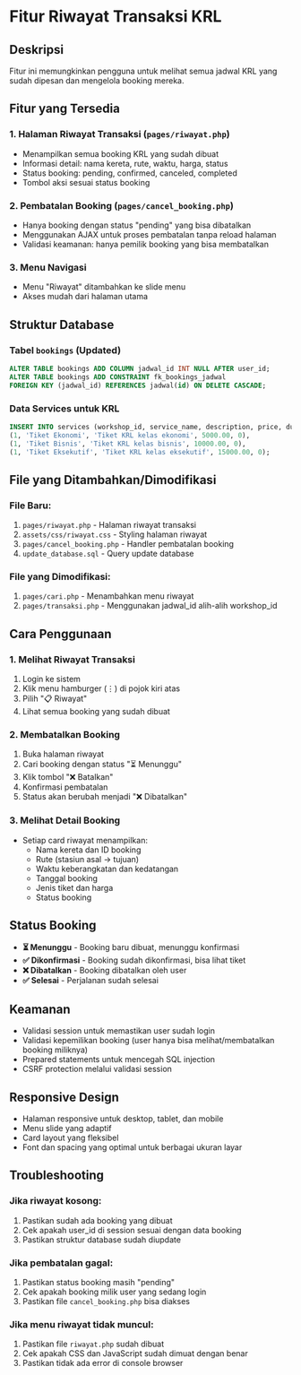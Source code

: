 # Fitur Riwayat Transaksi KRL

## Deskripsi
Fitur ini memungkinkan pengguna untuk melihat semua jadwal KRL yang sudah dipesan dan mengelola booking mereka.

## Fitur yang Tersedia

### 1. Halaman Riwayat Transaksi (`pages/riwayat.php`)
- Menampilkan semua booking KRL yang sudah dibuat
- Informasi detail: nama kereta, rute, waktu, harga, status
- Status booking: pending, confirmed, canceled, completed
- Tombol aksi sesuai status booking

### 2. Pembatalan Booking (`pages/cancel_booking.php`)
- Hanya booking dengan status "pending" yang bisa dibatalkan
- Menggunakan AJAX untuk proses pembatalan tanpa reload halaman
- Validasi keamanan: hanya pemilik booking yang bisa membatalkan

### 3. Menu Navigasi
- Menu "Riwayat" ditambahkan ke slide menu
- Akses mudah dari halaman utama

## Struktur Database

### Tabel `bookings` (Updated)
```sql
ALTER TABLE bookings ADD COLUMN jadwal_id INT NULL AFTER user_id;
ALTER TABLE bookings ADD CONSTRAINT fk_bookings_jadwal 
FOREIGN KEY (jadwal_id) REFERENCES jadwal(id) ON DELETE CASCADE;
```

### Data Services untuk KRL
```sql
INSERT INTO services (workshop_id, service_name, description, price, duration) VALUES
(1, 'Tiket Ekonomi', 'Tiket KRL kelas ekonomi', 5000.00, 0),
(1, 'Tiket Bisnis', 'Tiket KRL kelas bisnis', 10000.00, 0),
(1, 'Tiket Eksekutif', 'Tiket KRL kelas eksekutif', 15000.00, 0);
```

## File yang Ditambahkan/Dimodifikasi

### File Baru:
1. `pages/riwayat.php` - Halaman riwayat transaksi
2. `assets/css/riwayat.css` - Styling halaman riwayat
3. `pages/cancel_booking.php` - Handler pembatalan booking
4. `update_database.sql` - Query update database

### File yang Dimodifikasi:
1. `pages/cari.php` - Menambahkan menu riwayat
2. `pages/transaksi.php` - Menggunakan jadwal_id alih-alih workshop_id

## Cara Penggunaan

### 1. Melihat Riwayat Transaksi
1. Login ke sistem
2. Klik menu hamburger (⋮) di pojok kiri atas
3. Pilih "📋 Riwayat"
4. Lihat semua booking yang sudah dibuat

### 2. Membatalkan Booking
1. Buka halaman riwayat
2. Cari booking dengan status "⏳ Menunggu"
3. Klik tombol "❌ Batalkan"
4. Konfirmasi pembatalan
5. Status akan berubah menjadi "❌ Dibatalkan"

### 3. Melihat Detail Booking
- Setiap card riwayat menampilkan:
  - Nama kereta dan ID booking
  - Rute (stasiun asal → tujuan)
  - Waktu keberangkatan dan kedatangan
  - Tanggal booking
  - Jenis tiket dan harga
  - Status booking

## Status Booking

- **⏳ Menunggu** - Booking baru dibuat, menunggu konfirmasi
- **✅ Dikonfirmasi** - Booking sudah dikonfirmasi, bisa lihat tiket
- **❌ Dibatalkan** - Booking dibatalkan oleh user
- **✅ Selesai** - Perjalanan sudah selesai

## Keamanan

- Validasi session untuk memastikan user sudah login
- Validasi kepemilikan booking (user hanya bisa melihat/membatalkan booking miliknya)
- Prepared statements untuk mencegah SQL injection
- CSRF protection melalui validasi session

## Responsive Design

- Halaman responsive untuk desktop, tablet, dan mobile
- Menu slide yang adaptif
- Card layout yang fleksibel
- Font dan spacing yang optimal untuk berbagai ukuran layar

## Troubleshooting

### Jika riwayat kosong:
1. Pastikan sudah ada booking yang dibuat
2. Cek apakah user_id di session sesuai dengan data booking
3. Pastikan struktur database sudah diupdate

### Jika pembatalan gagal:
1. Pastikan status booking masih "pending"
2. Cek apakah booking milik user yang sedang login
3. Pastikan file `cancel_booking.php` bisa diakses

### Jika menu riwayat tidak muncul:
1. Pastikan file `riwayat.php` sudah dibuat
2. Cek apakah CSS dan JavaScript sudah dimuat dengan benar
3. Pastikan tidak ada error di console browser
